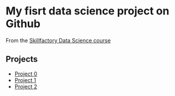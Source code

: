 # My fisrt data science project on Github
From the [Skillfactory Data Science course](https://skillfactory.ru/data-science)

## Projects

* [Project 0](https://github.com/yurasicus/sfds/tree/main/Project%200)
* [Project 1](____)
* [Project 2](____)
